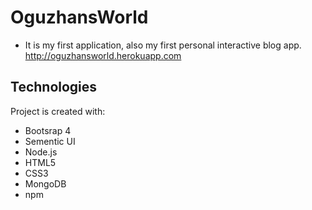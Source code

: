 
# OguzhansWorld
- It is my first application, also my first personal interactive blog app.
http://oguzhansworld.herokuapp.com

## Technologies
Project is created with:
* Bootsrap 4
* Sementic UI
* Node.js
* HTML5
* CSS3
* MongoDB
* npm 



